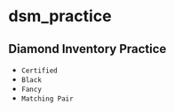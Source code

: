 # dsm_practice

## Diamond Inventory Practice

  - `Certified`
  - `Black`
  - `Fancy`
  - `Matching Pair`

